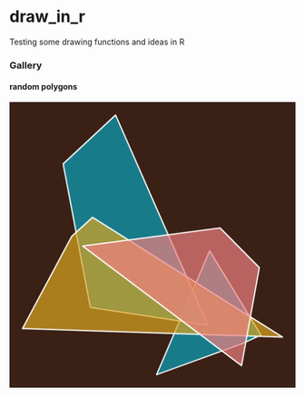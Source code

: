 # draw_in_r

Testing some drawing functions and ideas in R


### Gallery 

#### random polygons

![Four polygons overposed with transparent light color of blue, mustard and pink in a dark brown backgroud. Due to transparency of colors, the colors interact in the intersection of polygons forming new colors, green and light purple](output/gallery/r_polygon_1.png)
